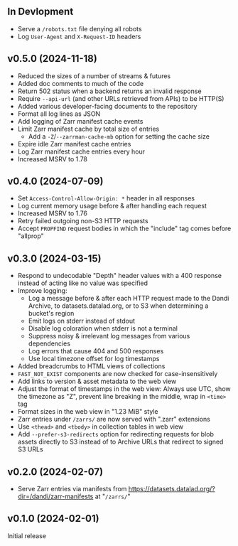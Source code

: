 In Devlopment
-------------
- Serve a `/robots.txt` file denying all robots
- Log `User-Agent` and `X-Request-ID` headers

v0.5.0 (2024-11-18)
-------------------
- Reduced the sizes of a number of streams & futures
- Added doc comments to much of the code
- Return 502 status when a backend returns an invalid response
- Require `--api-url` (and other URLs retrieved from APIs) to be HTTP(S)
- Added various developer-facing documents to the repository
- Format all log lines as JSON
- Add logging of Zarr manifest cache events
- Limit Zarr manifest cache by total size of entries
    - Add a `-Z`/`--zarrman-cache-mb` option for setting the cache size
- Expire idle Zarr manifest cache entries
- Log Zarr manifest cache entries every hour
- Increased MSRV to 1.78

v0.4.0 (2024-07-09)
-------------------
- Set `Access-Control-Allow-Origin: *` header in all responses
- Log current memory usage before & after handling each request
- Increased MSRV to 1.76
- Retry failed outgoing non-S3 HTTP requests
- Accept `PROPFIND` request bodies in which the "include" tag comes before
  "allprop"

v0.3.0 (2024-03-15)
-------------------
- Respond to undecodable "Depth" header values with a 400 response instead of
  acting like no value was specified
- Improve logging:
    - Log a message before & after each HTTP request made to the Dandi Archive,
      to datasets.datalad.org, or to S3 when determining a bucket's region
    - Emit logs on stderr instead of stdout
    - Disable log coloration when stderr is not a terminal
    - Suppress noisy & irrelevant log messages from various dependencies
    - Log errors that cause 404 and 500 responses
    - Use local timezone offset for log timestamps
- Added breadcrumbs to HTML views of collections
- `FAST_NOT_EXIST` components are now checked for case-insensitively
- Add links to version & asset metadata to the web view
- Adjust the format of timestamps in the web view: Always use UTC, show the
  timezone as "Z", prevent line breaking in the middle, wrap in `<time>` tag
- Format sizes in the web view in "1.23 MiB" style
- Zarr entries under `/zarrs/` are now served with ".zarr" extensions
- Use `<thead>` and `<tbody>` in collection tables in web view
- Add `--prefer-s3-redirects` option for redirecting requests for blob assets
  directly to S3 instead of to Archive URLs that redirect to signed S3 URLs

v0.2.0 (2024-02-07)
-------------------
- Serve Zarr entries via manifests from
  <https://datasets.datalad.org/?dir=/dandi/zarr-manifests> at "`/zarrs/`"

v0.1.0 (2024-02-01)
-------------------
Initial release
